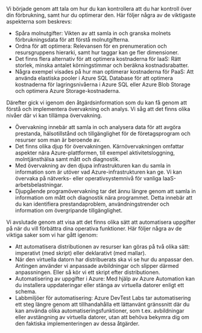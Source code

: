 Vi började genom att tala om hur du kan kontrollera att du har kontroll över din förbrukning, samt hur du optimerar den. Här följer några av de viktigaste aspekterna som beskrevs:

- Spåra molnutgifter: Vikten av att samla in och granska molnets förbrukningsdata för att förstå molnutgifterna.
- Ordna för att optimera: Relevansen för en prenumeration och resursgruppens hierarki, samt hur taggar kan ge fler dimensioner.
- Det finns flera alternativ för att optimera kostnaderna för IaaS: Rätt storlek, minska antalet körningstimmar och beräkna kostnadsrabatter.
- Några exempel visades på hur man optimerar kostnaderna för PaaS: Att använda elastiska pooler i Azure SQL Database för att optimera kostnaderna för lagringsnivåerna i Azure SQL eller Azure Blob Storage och optimera Azure Storage-kostnaderna.

Därefter gick vi igenom den åtgärdsinformation som du kan få genom att förstå och implementera övervakning och analys. Vi såg att det finns olika nivåer där vi kan tillämpa övervakning.

- Övervakning innebär att samla in och analysera data för att avgöra prestanda, hälsotillstånd och tillgänglighet för de företagsprogram och resurser som man är beroende av.
- Det finns olika djup för övervakningen. Kärnövervakningen omfattar aspekter nära Azure-plattformen, till exempel aktivitetsloggning, molntjänsthälsa samt mått och diagnostik.
- Med övervakning av den djupa infrastrukturen kan du samla in information som är utöver vad Azure-infrastrukturen kan ge. Vi kan övervaka på nätverks- eller operativsystemnivå för vanliga IaaS-arbetsbelastningar.
- Djupgående programövervakning tar det ännu längre genom att samla in information om mått och diagnostik nära programmet. Detta innebär att du kan identifiera prestandaproblem, användningstrender och information om övergripande tillgänglighet.

Vi avslutade genom att visa att det finns olika sätt att automatisera uppgifter på när du vill förbättra dina operativa funktioner. Här följer några av de viktiga saker som vi har gått igenom:

- Att automatisera distributionen av resurser kan göras på två olika sätt: imperativt (med skript) eller deklarativt (med mallar).
- När den virtuella datorn har distribuerats ska vi se hur du anpassar den. Antingen använder vi anpassade avbildningar och slipper därmed anpassningen. Eller så kör vi ett skript efter distributionen.
- Automatisering av uppgifter i Azure: Med hjälp av Azure Automation kan du installera uppdateringar eller stänga av virtuella datorer enligt ett schema.
- Labbmiljöer för automatisering: Azure DevTest Labs tar automatisering ett steg längre genom att tillhandahålla ett lättanvänt gränssnitt där du kan använda olika automatiseringsfunktioner, som t.ex. avbildningar eller avstängning av virtuella datorer, utan att behöva bekymra dig om den faktiska implementeringen av dessa åtgärder.
